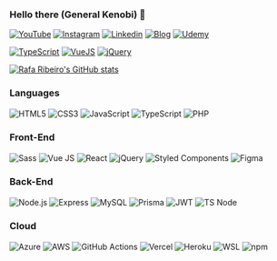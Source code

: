 ### Hello there (General Kenobi) 👋

[![YouTube](https://img.shields.io/badge/YouTube-FF0000?style=for-the-badge&logo=youtube&logoColor=white)](https://www.youtube.com/c/HcodeBrasil)
[![Instagram](https://img.shields.io/badge/Instagram-E4405F?style=for-the-badge&logo=instagram&logoColor=white)](https://www.instagram.com/rafaribeiro.dev/)
[![Linkedin](https://img.shields.io/badge/LinkedIn-0077B5?style=for-the-badge&logo=linkedin&logoColor=white)](https://www.linkedin.com/in/anthony-rafael-ribeiro/)
[![Blog](https://img.shields.io/badge/Blogger-FF5722?style=for-the-badge&logo=blogger&logoColor=white)](https://www.hcode.com.br/blog)
[![Udemy](https://img.shields.io/badge/Udemy-EC5252?style=for-the-badge&logo=Udemy&logoColor=white)](https://www.udemy.com/user/anthony-rafael-ribeiro/)

[![TypeScript](https://img.shields.io/badge/TypeScript-007ACC?style=for-the-badge&logo=typescript&logoColor=white)](https://www.hcode.com.br/cursos/typescript)
[![VueJS](https://img.shields.io/badge/Vue.js-35495E?style=for-the-badge&logo=vue.js&logoColor=4FC08D)](https://www.hcode.com.br/cursos/vue-js)
[![jQuery](https://img.shields.io/badge/jQuery-0769AD?style=for-the-badge&logo=jquery&logoColor=white)](https://www.hcode.com.br/cursos/jquery-js)

[![Rafa Ribeiro's GitHub stats](https://github-readme-stats.vercel.app/api?username=orafaribeiro&show_icons=true&theme=dark&include_all_commits=true&count_private=true)](https://github.com/anuraghazra/github-readme-stats)

### Languages

<div style="display: inline-block;">
  <img align="center" alt="HTML5" src="https://img.shields.io/badge/HTML5-E34F26?style=for-the-badge&logo=html5&logoColor=white" />
  <img align="center" alt="CSS3" src="https://img.shields.io/badge/CSS3-1572B6?style=for-the-badge&logo=css3&logoColor=white" />
  <img align="center" alt="JavaScript" src="https://img.shields.io/badge/JavaScript-F7DF1E?style=for-the-badge&logo=javascript&logoColor=black" />
  <img align="center" alt="TypeScript" src="https://img.shields.io/badge/TypeScript-007ACC?style=for-the-badge&logo=typescript&logoColor=white" />
  <img align="center" alt="PHP" src="https://img.shields.io/badge/PHP-777BB4?style=for-the-badge&logo=php&logoColor=white" />
</div>

### Front-End

<div style="display: inline-block;">  
  <img align="center" alt="Sass" src="https://img.shields.io/badge/Sass-CC6699?style=for-the-badge&logo=sass&logoColor=white" />
  <img align="center" alt="Vue JS" src="https://img.shields.io/badge/Vue.js-35495E?style=for-the-badge&logo=vue.js&logoColor=4FC08D" />
  <img align="center" alt="React" src="https://img.shields.io/badge/React-20232A?style=for-the-badge&logo=react&logoColor=61DAFB" />
  <img align="center" alt="jQuery" src="https://img.shields.io/badge/jQuery-0769AD?style=for-the-badge&logo=jquery&logoColor=white" />
  <img align="center" alt="Styled Components" src="https://img.shields.io/badge/styled--components-DB7093?style=for-the-badge&logo=styled-components&logoColor=white" />
  <img align="center" alt="Figma" src="https://img.shields.io/badge/Figma-F24E1E?style=for-the-badge&logo=figma&logoColor=white" />
</div>

### Back-End

<div style="display: inline-block;">  
  <img align="center" alt="Node.js" src="https://img.shields.io/badge/Node.js-43853D?style=for-the-badge&logo=node.js&logoColor=white" />  
  <img align="center" alt="Express" src="https://img.shields.io/badge/Express.js-404D59?style=for-the-badge" />
  <img align="center" alt="MySQL" src="https://img.shields.io/badge/MySQL-005C84?style=for-the-badge&logo=mysql&logoColor=white" />    
  <img align="center" alt="Prisma" src="https://img.shields.io/badge/Prisma-3982CE?style=for-the-badge&logo=Prisma&logoColor=white" />    
  <img align="center" alt="JWT" src="https://img.shields.io/badge/json%20web%20tokens-323330?style=for-the-badge&logo=json-web-tokens&logoColor=pink" />    
  <img align="center" alt="TS Node" src="https://img.shields.io/badge/ts--node-3178C6?style=for-the-badge&logo=ts-node&logoColor=white" />    
</div>

### Cloud

<div style="display: inline-block;">
  <img align="center" alt="Azure" src="https://img.shields.io/badge/Microsoft_Azure-0089D6?style=for-the-badge&logo=microsoft-azure&logoColor=white" />
  <img align="center" alt="AWS" src="https://img.shields.io/badge/Amazon_AWS-232F3E?style=for-the-badge&logo=amazon-aws&logoColor=white" />
  <img align="center" alt="GitHub Actions" src="https://img.shields.io/badge/GitHub_Actions-2088FF?style=for-the-badge&logo=github-actions&logoColor=white" />
  <img align="center" alt="Vercel" src="https://img.shields.io/badge/Vercel-000000?style=for-the-badge&logo=vercel&logoColor=white" />  
  <img align="center" alt="Heroku" src="https://img.shields.io/badge/Heroku-430098?style=for-the-badge&logo=heroku&logoColor=white" />  
  <img align="center" alt="WSL" src="https://img.shields.io/badge/WSL-0a97f5?style=for-the-badge&logo=linux&logoColor=white" />
  <img align="center" alt="npm" src="https://img.shields.io/badge/npm-CB3837?style=for-the-badge&logo=npm&logoColor=white" />
</div>
